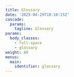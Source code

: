 ```yaml
---
title: Glossary
date: '2025-04-29T10:10:15Z'
cascade:
  params:
    tagline: Glossary
params:
  body_classes:
    - full-space
    - glossary
weight: 80
menus:
  main:
    identifier: glossary
---
```


